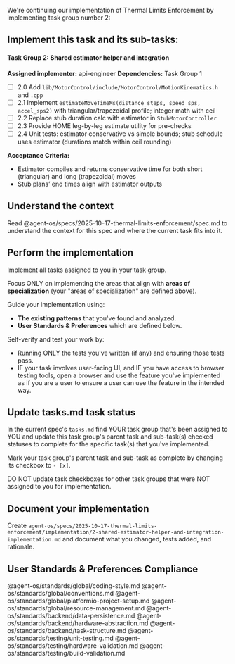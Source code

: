 We're continuing our implementation of Thermal Limits Enforcement by implementing task group number 2:

## Implement this task and its sub-tasks:

#### Task Group 2: Shared estimator helper and integration
**Assigned implementer:** api-engineer
**Dependencies:** Task Group 1

- [ ] 2.0 Add `lib/MotorControl/include/MotorControl/MotionKinematics.h` and `.cpp`
- [ ] 2.1 Implement `estimateMoveTimeMs(distance_steps, speed_sps, accel_sps2)` with triangular/trapezoidal profile; integer math with ceil
- [ ] 2.2 Replace stub duration calc with estimator in `StubMotorController`
- [ ] 2.3 Provide HOME leg-by-leg estimate utility for pre-checks
- [ ] 2.4 Unit tests: estimator conservative vs simple bounds; stub schedule uses estimator (durations match within ceil rounding)

**Acceptance Criteria:**
- Estimator compiles and returns conservative time for both short (triangular) and long (trapezoidal) moves
- Stub plans’ end times align with estimator outputs

## Understand the context

Read @agent-os/specs/2025-10-17-thermal-limits-enforcement/spec.md to understand the context for this spec and where the current task fits into it.

## Perform the implementation

Implement all tasks assigned to you in your task group.

Focus ONLY on implementing the areas that align with **areas of specialization** (your "areas of specialization" are defined above).

Guide your implementation using:
- **The existing patterns** that you've found and analyzed.
- **User Standards & Preferences** which are defined below.

Self-verify and test your work by:
- Running ONLY the tests you've written (if any) and ensuring those tests pass.
- IF your task involves user-facing UI, and IF you have access to browser testing tools, open a browser and use the feature you've implemented as if you are a user to ensure a user can use the feature in the intended way.


## Update tasks.md task status

In the current spec's `tasks.md` find YOUR task group that's been assigned to YOU and update this task group's parent task and sub-task(s) checked statuses to complete for the specific task(s) that you've implemented.

Mark your task group's parent task and sub-task as complete by changing its checkbox to `- [x]`.

DO NOT update task checkboxes for other task groups that were NOT assigned to you for implementation.


## Document your implementation

Create `agent-os/specs/2025-10-17-thermal-limits-enforcement/implementation/2-shared-estimator-helper-and-integration-implementation.md` and document what you changed, tests added, and rationale.

## User Standards & Preferences Compliance

@agent-os/standards/global/coding-style.md
@agent-os/standards/global/conventions.md
@agent-os/standards/global/platformio-project-setup.md
@agent-os/standards/global/resource-management.md
@agent-os/standards/backend/data-persistence.md
@agent-os/standards/backend/hardware-abstraction.md
@agent-os/standards/backend/task-structure.md
@agent-os/standards/testing/unit-testing.md
@agent-os/standards/testing/hardware-validation.md
@agent-os/standards/testing/build-validation.md

